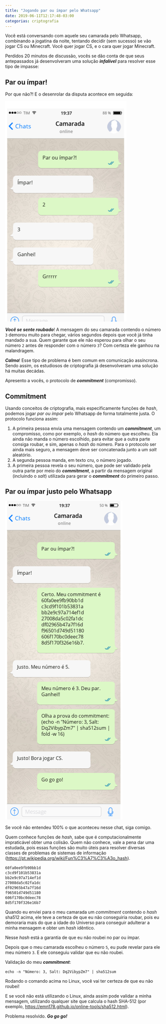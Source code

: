 ```yaml
---
title: "Jogando par ou ímpar pelo Whatsapp"
date: 2019-06-11T12:17:48-03:00
categorias: criptografia
---
```

Você está conversando com aquele seu camarada pelo Whatsapp, combinando a jogatina da noite,
tentando decidir (sem sucesso) se vão jogar CS ou Minecraft. Você quer jogar CS, e o cara quer jogar Minecraft.

Perdidos 20 minutos de discussão, vocês se dão conta de que seus antepassados já desenvolveram uma solução ***infalível***
para resolver esse tipo de impasse:

## Par ou ímpar!

Por que não?! E o desenrolar da disputa acontece em seguida:

![](/images/par-ou-impar-full.png)

***Você se sente roubado***! A mensagem do seu camarada contendo o número `3` demorou muito para chegar,
vários segundos depois que você já tinha mandado a sua. Quem garante que ele não esperou para olhar o seu número `2`
antes de responder com o número `3`?
Com certeza ele ganhou na malandragem.

***Calma***! Esse tipo de problema é bem comum em comunicação assíncrona. Sendo assim, os estudiosos de criptografia
já desenvolveram uma solução há muitas decádas.

Apresento a vocês, o protocolo de ***commitment*** (compromisso).

## Commitment

Usando conceitos de criptografia, mais especificamente funções de *hash*, podemos jogar *par ou ímpar* pelo
Whatsapp de forma totalmente justa. O protocolo funciona assim:

1. A primeira pessoa envia uma mensagem contendo um ***commitment***, um compromisso, como por exemplo, o *hash* do número que escolheu. Ela ainda não manda o número
escolhido, para evitar que a outra parte consiga roubar, e sim, apenas o *hash* do número. Para o protocolo
ser ainda mais seguro, a mensagem deve ser concatenada junto a um *salt* aleatório.
2. A segunda pessoa manda, em texto cru, o número jogado.
3. A primeira pessoa revela o seu número, que pode ser validado pela outra parte por meio do ***commitment***, a partir da mensagem original (incluindo o *salt*) utilizada para gerar o ***commitment***
do primeiro passo.

## Par ou ímpar justo pelo Whatsapp

![](/images/par-ou-impar-full-2.png)

Se você não entendeu 100% o que aconteceu nesse chat, siga comigo.

Quem conhece funções de *hash*, sabe que é computacionalmente impraticável obter uma colisão. Quem não conhece,
vale a pena dar uma estudada, pois essas funções são muito úteis para resolver diversas classes de problemas
de sistemas de informação (https://pt.wikipedia.org/wiki/Fun%C3%A7%C3%A3o_hash).

```
60fa0ee9fb90bb1d
c3cd9f101b53831a
bb2e9c97a714ef1d
27008da5c02fa1dc
df02965b47a7f16d
f96501d749d51180
606f170bc0deec78
8d5f170f326e16b7
```

Quando eu enviei para o meu camarada um *commitment* contendo o *hash* sha512 acima, 
ele teve a certeza de que eu não conseguiria roubar, pois eu demoraria mais
do que a idade do Universo para conseguir adulterar a minha mensagem e obter um *hash* idêntico.

Nesse *hash* está a garantia de que eu não roubei no par ou ímpar.

Depois que o meu camarada escolheu o número `5`, eu pude revelar para ele meu número `3`. E ele conseguiu validar
que eu não roubei.

Validação do meu ***commitment***: 

```
echo -n "Número: 3, Salt: Dq2VibypZm7" | sha512sum
```

Rodando o comando acima no Linux, você vai ter certeza de que eu não roubei!

E se você não está utilizando o Linux, ainda assim pode validar a minha mensagem, utilizando
qualquer site que calcula o hash SHA-512 (por exemplo, https://emn178.github.io/online-tools/sha512.html).

Problema resolvido.
***Go go go!***
